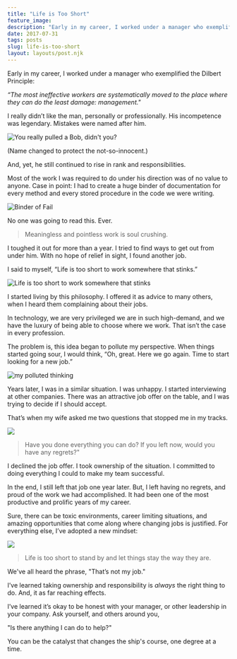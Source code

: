 ```yaml
---
title: "Life is Too Short"
feature_image: 
description: "Early in my career, I worked under a manager who exemplified the Dilbert Principle:"
date: 2017-07-31
tags: posts
slug: life-is-too-short
layout: layouts/post.njk
---
```


Early in my career, I worked under a manager who exemplified the Dilbert Principle:

_“The most ineffective workers are systematically moved to the place where they can do the least damage: management."_

I really didn’t like the man, personally or professionally. His incompetence was legendary. Mistakes were named after him.

![You really pulled a Bob, didn't you?](/content/images/2017/07/you-really-pulled-a-bob.jpg)

(Name changed to protect the not-so-innocent.)

And, yet, he still continued to rise in rank and responsibilities.

Most of the work I was required to do under his direction was of no value to anyone. Case in point: I had to create a huge binder of documentation for every method and every stored procedure in the code we were writing.

![Binder of Fail](/content/images/2017/07/binder-of-fail.jpg)

No one was going to read this. Ever.

> Meaningless and pointless work is soul crushing.

I toughed it out for more than a year. I tried to find ways to get out from under him. With no hope of relief in sight, I found another job.

I said to myself, “Life is too short to work somewhere that stinks.”

![Life is too short to work somewhere that stinks](/content/images/2017/07/life-is-too-short-stinks-1.jpg)

I started living by this philosophy. I offered it as advice to many others, when I heard them complaining about their jobs.

In technology, we are very privileged we are in such high-demand, and we have the luxury of being able to choose where we work. That isn’t the case in every profession.

The problem is, this idea began to pollute my perspective. When things started going sour, I would think, “Oh, great. Here we go again. Time to start looking for a new job.”

![my polluted thinking](/content/images/2017/07/life-is-too-short-stinks-2.jpg)

Years later, I was in a similar situation. I was unhappy. I started interviewing at other companies. There was an attractive job offer on the table, and I was trying to decide if I should accept.

That’s when my wife asked me two questions that stopped me in my tracks.

![](/content/images/2017/07/have-you-done-everything.jpg)

> Have you done everything you can do? If you left now, would you have any regrets?"

I declined the job offer. I took ownership of the situation. I committed to doing everything I could to make my team successful.

In the end, I still left that job one year later. But, I left having no regrets, and proud of the work we had accomplished. It had been one of the most productive and prolific years of my career.

Sure, there can be toxic environments, career limiting situations, and amazing opportunities that come along where changing jobs is justified. For everything else, I’ve adopted a new mindset:

![](/content/images/2017/07/life-is-too-short-to-let-things-stay-the-way-they-are.jpg)

> Life is too short to stand by and let things stay the way they are.

We've all heard the phrase, "That’s not my job."

I’ve learned taking ownership and responsibility is _always_ the right thing to do. And, it as far reaching effects.

I’ve learned it’s okay to be honest with your manager, or other leadership in your company. Ask yourself, and others around you,

"Is there anything I can do to help?"

You can be the catalyst that changes the ship's course, one degree at a time.
